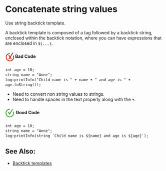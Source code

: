 # Concatenate string values

Use string backtick template.

A backtick template is composed of a tag followed by a backtick string, enclosed within the backtick notation, where you can have expressions that are enclosed in `${...}`.

<h4><img align="center" height="30" src="../img/BadCode.png"> Bad Code</h4>

```bal
int age = 10;
string name = "Anne";
log:printInfo("Child name is " + name + " and age is " + age.toString());
```

- Need to convert non string values to strings.
- Need to handle spaces in the text properly along with the `+`. 


<h4><img align="center" height="30" src="../img/GoodCode.png"> Good Code</h4>

```bal
int age = 10;
string name = "Anne";
log:printInfo(string `Child name is ${name} and age is ${age}`);
```

## See Also:

- [Backtick templates](https://ballerina.io/learn/by-example/#backtick-templates)